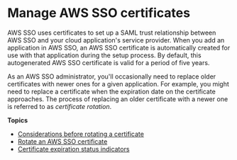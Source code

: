 # Manage AWS SSO certificates<a name="managecerts"></a>

AWS SSO uses certificates to set up a SAML trust relationship between AWS SSO and your cloud application's service provider\. When you add an application in AWS SSO, an AWS SSO certificate is automatically created for use with that application during the setup process\. By default, this autogenerated AWS SSO certificate is valid for a period of five years\.

As an AWS SSO administrator, you'll occasionally need to replace older certificates with newer ones for a given application\. For example, you might need to replace a certificate when the expiration date on the certificate approaches\. The process of replacing an older certificate with a newer one is referred to as *certificate rotation*\.

**Topics**
+ [Considerations before rotating a certificate](rotatecertconsiderations.md)
+ [Rotate an AWS SSO certificate](rotatecert.md)
+ [Certificate expiration status indicators](certexpirationindicators.md)